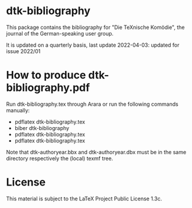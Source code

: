 # dtk-bibliography

This package contains the bibliography for "Die TeXnische Komödie", the journal
of the German-speaking user group.

It is updated on a quarterly basis, last update 2022-04-03: updated for issue
2022/01

# How to produce dtk-bibliography.pdf

Run dtk-bibliography.tex through Arara or run the following commands manually:

* pdflatex dtk-bibliography.tex
* biber dtk-bibliography
* pdflatex dtk-bibliography.tex
* pdflatex dtk-bibliography.tex

Note that dtk-authoryear.bbx and dtk-authoryear.dbx must be in the same directory
respectively the (local) texmf tree.

# License 

This material is subject to the LaTeX Project Public License 1.3c.